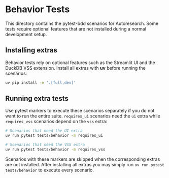 # Behavior Tests

This directory contains the pytest-bdd scenarios for Autoresearch. Some tests
require optional features that are not installed during a normal development
setup.

## Installing extras

Behavior tests rely on optional features such as the Streamlit UI and the DuckDB
VSS extension. Install all extras with **uv** before running the scenarios:

```bash
uv pip install -e '.[full,dev]'
```

## Running extra tests

Use pytest markers to execute these scenarios separately if you do not want to
run the entire suite. `requires_ui` scenarios need the `ui` extra while
`requires_vss` scenarios depend on the `vss` extra:

```bash
# Scenarios that need the UI extra
uv run pytest tests/behavior -m requires_ui

# Scenarios that need the VSS extra
uv run pytest tests/behavior -m requires_vss
```

Scenarios with these markers are skipped when the corresponding extras are not
installed. After installing all extras you may simply run `uv run pytest tests/behavior`
to execute every scenario.

